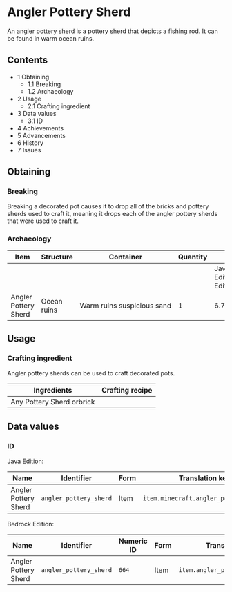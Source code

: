 # Angler Pottery Sherd
An angler pottery sherd is a pottery sherd that depicts a fishing rod. It can be found in warm ocean ruins.

## Contents
- 1 Obtaining
	- 1.1 Breaking
	- 1.2 Archaeology
- 2 Usage
	- 2.1 Crafting ingredient
- 3 Data values
	- 3.1 ID
- 4 Achievements
- 5 Advancements
- 6 History
- 7 Issues

## Obtaining
### Breaking
Breaking a decorated pot causes it to drop all of the bricks and pottery sherds used to craft it, meaning it drops each of the angler pottery sherds that were used to craft it.

### Archaeology
| Item                 | Structure   | Container                  | Quantity | Chance                         |
|----------------------|-------------|----------------------------|----------|--------------------------------|
|                      |             |                            |          | Java EditionandBedrock Edition |
| Angler Pottery Sherd | Ocean ruins | Warm ruins suspicious sand | 1        | 6.7%                           |

## Usage
### Crafting ingredient
Angler pottery sherds can be used to craft decorated pots.

| Ingredients               | Crafting recipe |
|---------------------------|-----------------|
| Any Pottery Sherd orbrick |                 |

## Data values
### ID
Java Edition:

| Name                 | Identifier             | Form | Translation key                       |
|----------------------|------------------------|------|---------------------------------------|
| Angler Pottery Sherd | `angler_pottery_sherd` | Item | `item.minecraft.angler_pottery_sherd` |

Bedrock Edition:

| Name                 | Identifier             | Numeric ID | Form | Translation key                  |
|----------------------|------------------------|------------|------|----------------------------------|
| Angler Pottery Sherd | `angler_pottery_sherd` | `664`      | Item | `item.angler_pottery_sherd.name` |


